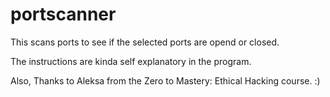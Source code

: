 # portscanner
This scans ports to see if the selected ports are opend or closed.

The instructions are kinda self explanatory in the program.


Also, Thanks to Aleksa from the Zero to Mastery: Ethical Hacking course. :)
